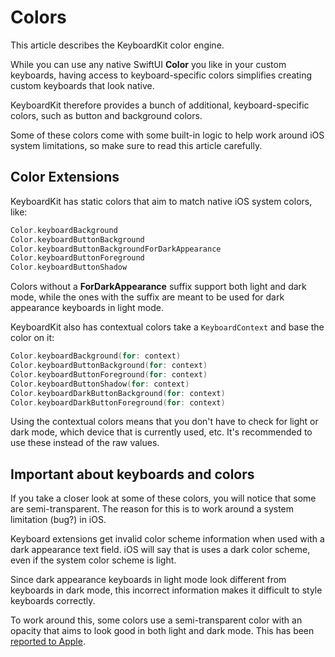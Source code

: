 # Colors

This article describes the KeyboardKit color engine.

While you can use any native SwiftUI **Color** you like in your custom keyboards, having access to keyboard-specific colors simplifies creating custom keyboards that look native.

KeyboardKit therefore provides a bunch of additional, keyboard-specific colors, such as button and background colors. 

Some of these colors come with some built-in logic to help work around iOS system limitations, so make sure to read this article carefully.



## Color Extensions

KeyboardKit has static colors that aim to match native iOS system colors, like:

```swift
Color.keyboardBackground
Color.keyboardButtonBackground
Color.keyboardButtonBackgroundForDarkAppearance
Color.keyboardButtonForeground
Color.keyboardButtonShadow
```

Colors without a **ForDarkAppearance** suffix support both light and dark mode, while the ones with the suffix are meant to be used for dark appearance keyboards in light mode.

KeyboardKit also has contextual colors take a ``KeyboardContext`` and base the color on it:

```swift
Color.keyboardBackground(for: context)
Color.keyboardButtonBackground(for: context)
Color.keyboardButtonForeground(for: context)
Color.keyboardButtonShadow(for: context)
Color.keyboardDarkButtonBackground(for: context)
Color.keyboardDarkButtonForeground(for: context)
```

Using the contextual colors means that you don't have to check for light or dark mode, which device that is currently used, etc. It's recommended to use these instead of the raw values.



## Important about keyboards and colors

If you take a closer look at some of these colors, you will notice that some are semi-transparent. The reason for this is to work around a system limitation (bug?) in iOS.

Keyboard extensions get invalid color scheme information when used with a dark appearance text field. iOS will say that is uses a dark color scheme, even if the system color scheme is light. 

Since dark appearance keyboards in light mode look different from keyboards in dark mode, this incorrect information makes it difficult to style keyboards correctly. 

To work around this, some colors use a semi-transparent color with an opacity that aims to look good in both light and dark mode. This has been [reported to Apple][Bug].



[Pro]: https://github.com/KeyboardKit/KeyboardKitPro
[Bug]: https://github.com/KeyboardKit/KeyboardKit/issues/305
